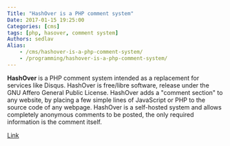 ```yaml
---
Title: "HashOver is a PHP comment system"
Date: 2017-01-15 19:25:00
Categories: [cms]
tags: [php, hasover, comment system]
Authors: sedlav
Alias:
    - /cms/hashover-is-a-php-comment-system/
    - /programming/hashover-is-a-php-comment-system/
---
```


**HashOver** is a PHP comment system intended as a replacement for services like Disqus. HashOver is free/libre software, release under the GNU Affero General Public License.  HashOver adds a "comment section" to any website, by placing a few simple lines of JavaScript or PHP to the source code of any webpage. HashOver is a self-hosted system and allows completely anonymous comments to be posted, the only required information is the comment itself.

[Link](https://github.com/jacobwb/hashover-next)
